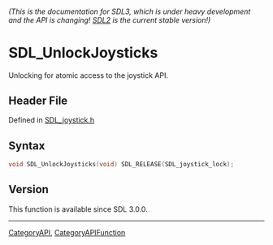 ###### (This is the documentation for SDL3, which is under heavy development and the API is changing! [SDL2](https://wiki.libsdl.org/SDL2/) is the current stable version!)
# SDL_UnlockJoysticks

Unlocking for atomic access to the joystick API.

## Header File

Defined in [SDL_joystick.h](https://github.com/libsdl-org/SDL/blob/main/include/SDL3/SDL_joystick.h)

## Syntax

```c
void SDL_UnlockJoysticks(void) SDL_RELEASE(SDL_joystick_lock);

```

## Version

This function is available since SDL 3.0.0.

----
[CategoryAPI](CategoryAPI), [CategoryAPIFunction](CategoryAPIFunction)

